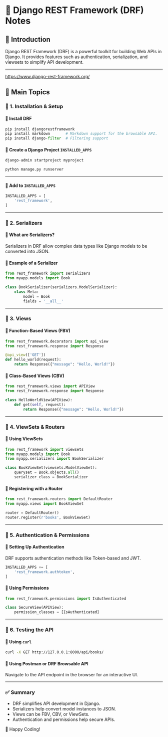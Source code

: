 # 📌 Django REST Framework (DRF) Notes

## 🔹 Introduction
Django REST Framework (DRF) is a powerful toolkit for building Web APIs in Django. It provides features such as authentication, serialization, and viewsets to simplify API development.

---
https://www.django-rest-framework.org/


## 🔹 Main Topics

### 🔹 1. Installation & Setup
#### 📌 Install DRF
```python
pip install djangorestframework
pip install markdown       # Markdown support for the browsable API.
pip install django-filter  # Filtering support
```



#### 📌 Create a Django Project `INSTALLED_APPS`
```python
django-admin startproject myproject

python manage.py runserver

```

---





#### 📌 Add to `INSTALLED_APPS`
```python
INSTALLED_APPS = [
    'rest_framework',
]
```

---
### 🔹 2. Serializers
#### 📌 What are Serializers?
Serializers in DRF allow complex data types like Django models to be converted into JSON.

#### 📌 Example of a Serializer
```python
from rest_framework import serializers
from myapp.models import Book

class BookSerializer(serializers.ModelSerializer):
    class Meta:
        model = Book
        fields = '__all__'
```

---
### 🔹 3. Views
#### 📌 Function-Based Views (FBV)
```python
from rest_framework.decorators import api_view
from rest_framework.response import Response

@api_view(['GET'])
def hello_world(request):
    return Response({"message": "Hello, World!"})
```

#### 📌 Class-Based Views (CBV)
```python
from rest_framework.views import APIView
from rest_framework.response import Response

class HelloWorldView(APIView):
    def get(self, request):
        return Response({"message": "Hello, World!"})
```

---
### 🔹 4. ViewSets & Routers
#### 📌 Using ViewSets
```python
from rest_framework import viewsets
from myapp.models import Book
from myapp.serializers import BookSerializer

class BookViewSet(viewsets.ModelViewSet):
    queryset = Book.objects.all()
    serializer_class = BookSerializer
```

#### 📌 Registering with a Router
```python
from rest_framework.routers import DefaultRouter
from myapp.views import BookViewSet

router = DefaultRouter()
router.register(r'books', BookViewSet)
```

---
### 🔹 5. Authentication & Permissions
#### 📌 Setting Up Authentication
DRF supports authentication methods like Token-based and JWT.
```python
INSTALLED_APPS += [
    'rest_framework.authtoken',
]
```

#### 📌 Using Permissions
```python
from rest_framework.permissions import IsAuthenticated

class SecureView(APIView):
    permission_classes = [IsAuthenticated]
```

---
### 🔹 6. Testing the API
#### 📌 Using `curl`
```sh
curl -X GET http://127.0.0.1:8000/api/books/
```
#### 📌 Using Postman or DRF Browsable API
Navigate to the API endpoint in the browser for an interactive UI.

---
### ✅ Summary
- DRF simplifies API development in Django.
- Serializers help convert model instances to JSON.
- Views can be FBV, CBV, or ViewSets.
- Authentication and permissions help secure APIs.

🚀 Happy Coding!

